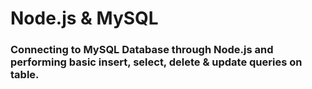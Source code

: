 # Node.js & MySQL
### Connecting to MySQL Database through Node.js and performing basic insert, select, delete &amp; update queries on table.
